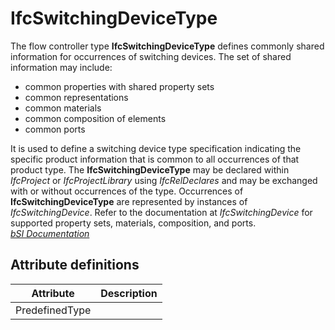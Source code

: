 IfcSwitchingDeviceType
======================
The flow controller type **IfcSwitchingDeviceType** defines commonly shared
information for occurrences of switching devices. The set of shared
information may include:  
  
* common properties with shared property sets  
* common representations  
* common materials  
* common composition of elements  
* common ports  
  
It is used to define a switching device type specification indicating the
specific product information that is common to all occurrences of that product
type. The **IfcSwitchingDeviceType** may be declared within _IfcProject_ or
_IfcProjectLibrary_ using _IfcRelDeclares_ and may be exchanged with or
without occurrences of the type. Occurrences of **IfcSwitchingDeviceType** are
represented by instances of _IfcSwitchingDevice_. Refer to the documentation
at _IfcSwitchingDevice_ for supported property sets, materials, composition,
and ports.  
[ _bSI
Documentation_](https://standards.buildingsmart.org/IFC/DEV/IFC4_2/FINAL/HTML/schema/ifcelectricaldomain/lexical/ifcswitchingdevicetype.htm)


Attribute definitions
---------------------
| Attribute      | Description   |
|----------------|---------------|
| PredefinedType |               |

